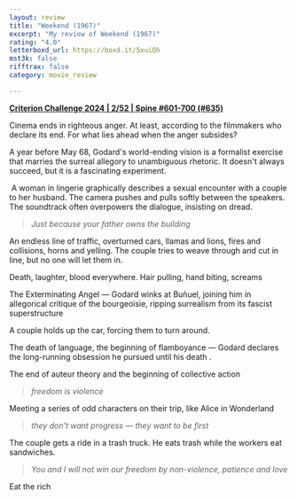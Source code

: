 ```yaml
---
layout: review
title: "Weekend (1967)"
excerpt: "My review of Weekend (1967)"
rating: "4.0"
letterboxd_url: https://boxd.it/5xuiQh
mst3k: false
rifftrax: false
category: movie_review

---
```


<b><a href="https://boxd.it/qWjuA/detail" title="Criterion Challenge 2024 | 2/52 | Spine #601-700 (#635)">Criterion Challenge 2024 | 2/52 | Spine #601-700 (#635)</a></b>

Cinema ends in righteous anger. At least, according to the filmmakers who declare its end. For what lies ahead when the anger subsides?

A year before May 68, Godard's world-ending vision is a formalist exercise that marries the surreal allegory to unambiguous rhetoric. It doesn't always succeed, but it is a fascinating experiment.

 A woman in lingerie graphically describes a sexual encounter with a couple to her husband. The camera pushes and pulls softly between the speakers. The soundtrack often overpowers the dialogue, insisting on dread.

<blockquote><i>Just because your father owns the building</i></blockquote>
An endless line of traffic, overturned cars, llamas and lions, fires and collisions, horns and yelling. The couple tries to weave through and cut in line, but no one will let them in.

Death, laughter, blood everywhere. Hair pulling, hand biting, screams

The Exterminating Angel — Godard winks at Buñuel, joining him in allegorical critique of the bourgeoisie, ripping surrealism from its fascist superstructure

A couple holds up the car, forcing them to turn around.

The death of language, the beginning of flamboyance — Godard declares the long-running obsession he pursued until his death .

The end of auteur theory and the beginning of collective action

<blockquote><i>freedom is violence </i></blockquote>
Meeting a series of odd characters on their trip, like Alice in Wonderland

<blockquote><i>they don't want progress — they want to be first</i></blockquote>
The couple gets a ride in a trash truck. He eats trash while the workers eat sandwiches.

<blockquote><i>You and I will not win our freedom by non-violence, patience and love</i></blockquote>
Eat the rich